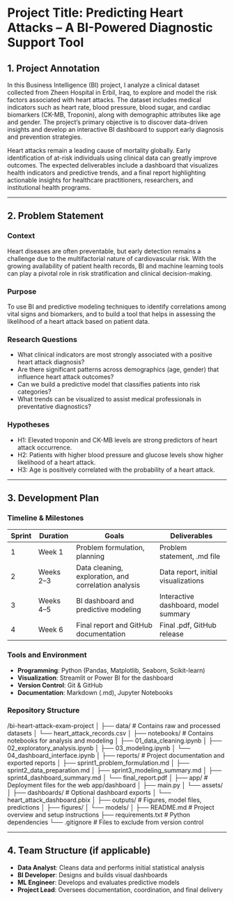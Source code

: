 # Project Title: Predicting Heart Attacks – A BI-Powered Diagnostic Support Tool

## 1. Project Annotation

In this Business Intelligence (BI) project, I analyze a clinical dataset collected from Zheen Hospital in Erbil, Iraq, to explore and model the risk factors associated with heart attacks. The dataset includes medical indicators such as heart rate, blood pressure, blood sugar, and cardiac biomarkers (CK-MB, Troponin), along with demographic attributes like age and gender. The project’s primary objective is to discover data-driven insights and develop an interactive BI dashboard to support early diagnosis and prevention strategies.

Heart attacks remain a leading cause of mortality globally. Early identification of at-risk individuals using clinical data can greatly improve outcomes. The expected deliverables include a dashboard that visualizes health indicators and predictive trends, and a final report highlighting actionable insights for healthcare practitioners, researchers, and institutional health programs.

---

## 2. Problem Statement

### Context
Heart diseases are often preventable, but early detection remains a challenge due to the multifactorial nature of cardiovascular risk. With the growing availability of patient health records, BI and machine learning tools can play a pivotal role in risk stratification and clinical decision-making.

### Purpose
To use BI and predictive modeling techniques to identify correlations among vital signs and biomarkers, and to build a tool that helps in assessing the likelihood of a heart attack based on patient data.

### Research Questions
- What clinical indicators are most strongly associated with a positive heart attack diagnosis?
- Are there significant patterns across demographics (age, gender) that influence heart attack outcomes?
- Can we build a predictive model that classifies patients into risk categories?
- What trends can be visualized to assist medical professionals in preventative diagnostics?

### Hypotheses
- H1: Elevated troponin and CK-MB levels are strong predictors of heart attack occurrence.
- H2: Patients with higher blood pressure and glucose levels show higher likelihood of a heart attack.
- H3: Age is positively correlated with the probability of a heart attack.

---

## 3. Development Plan

### Timeline & Milestones
| Sprint | Duration       | Goals                                                | Deliverables                         |
|--------|----------------|------------------------------------------------------|--------------------------------------|
| 1      | Week 1         | Problem formulation, planning                        | Problem statement, .md file          |
| 2      | Weeks 2–3      | Data cleaning, exploration, and correlation analysis | Data report, initial visualizations  |
| 3      | Weeks 4–5      | BI dashboard and predictive modeling                 | Interactive dashboard, model summary |
| 4      | Week 6         | Final report and GitHub documentation                | Final .pdf, GitHub release           |

### Tools and Environment
- **Programming**: Python (Pandas, Matplotlib, Seaborn, Scikit-learn)
- **Visualization**: Streamlit or Power BI for the dashboard
- **Version Control**: Git & GitHub
- **Documentation**: Markdown (.md), Jupyter Notebooks

### Repository Structure

/bi-heart-attack-exam-project
│
├── data/                         # Contains raw and processed datasets
│   └── heart_attack_records.csv
│
├── notebooks/                   # Contains notebooks for analysis and modeling
│   ├── 01_data_cleaning.ipynb
│   ├── 02_exploratory_analysis.ipynb
│   ├── 03_modeling.ipynb
│   └── 04_dashboard_interface.ipynb
│
├── reports/                     # Project documentation and exported reports
│   ├── sprint1_problem_formulation.md
│   ├── sprint2_data_preparation.md
│   ├── sprint3_modeling_summary.md
│   ├── sprint4_dashboard_summary.md
│   └── final_report.pdf
│
├── app/                         # Deployment files for the web app/dashboard
│   ├── main.py
│   └── assets/
│
├── dashboards/                  # Optional dashboard exports
│   └── heart_attack_dashboard.pbix
│
├── outputs/                     # Figures, model files, predictions
│   ├── figures/
│   └── models/
│
├── README.md                    # Project overview and setup instructions
├── requirements.txt             # Python dependencies
└── .gitignore                   # Files to exclude from version control

---

## 4. Team Structure (if applicable)

- **Data Analyst**: Cleans data and performs initial statistical analysis
- **BI Developer**: Designs and builds visual dashboards
- **ML Engineer**: Develops and evaluates predictive models
- **Project Lead**: Oversees documentation, coordination, and final delivery